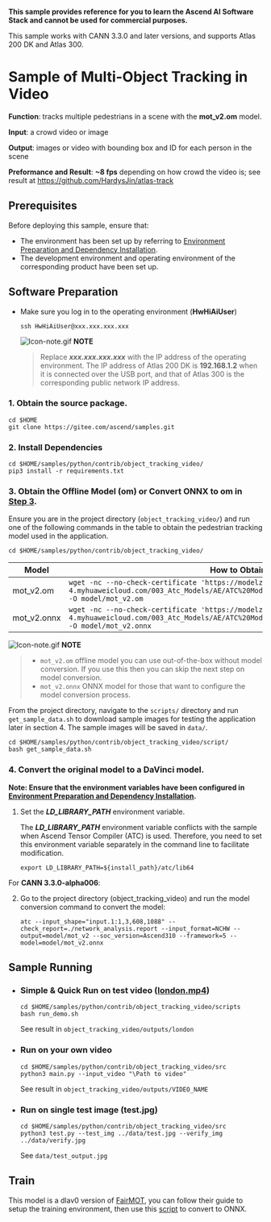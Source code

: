 **This sample provides reference for you to learn the Ascend AI Software Stack and cannot be used for commercial purposes.**

This sample works with CANN 3.3.0 and later versions, and supports Atlas 200 DK and Atlas 300.

# Sample of Multi-Object Tracking in Video
**Function**: tracks multiple pedestrians in a scene with the **mot_v2.om** model.

**Input**: a crowd video or image

**Output**: images or video with bounding box and ID for each person in the scene

**Preformance and Result**: **~8 fps** depending on how crowd the video is; see result at https://github.com/HardysJin/atlas-track 

## Prerequisites

Before deploying this sample, ensure that:

- The environment has been set up by referring to [Environment Preparation and Dependency Installation](https://gitee.com/ascend/samples/blob/master/python/environment/README.md).
- The development environment and operating environment of the corresponding product have been set up.

## Software Preparation
* Make sure you log in to the operating environment (**HwHiAiUser**)
    ```
    ssh HwHiAiUser@xxx.xxx.xxx.xxx
    ```
    ![Icon-note.gif](https://images.gitee.com/uploads/images/2020/1106/160652_6146f6a4_5395865.gif) **NOTE**

    > Replace ***xxx.xxx.xxx.xxx*** with the IP address of the operating environment. The IP address of Atlas 200 DK is **192.168.1.2** when it is connected over the USB port, and that of Atlas 300 is the corresponding public network IP address.

### 1. Obtain the source package.
```
cd $HOME
git clone https://gitee.com/ascend/samples.git
```

### 2. Install Dependencies 
```
cd $HOME/samples/python/contrib/object_tracking_video/
pip3 install -r requirements.txt
```

### 3. Obtain the Offline Model (om) or Convert ONNX to om in [Step 3](#4-Convert-the-original-model-to-a-DaVinci-model).

   Ensure you are in the project directory (`object_tracking_video/`) and run one of the following commands in the table to obtain the pedestrian tracking model used in the application.

	cd $HOME/samples/python/contrib/object_tracking_video/

| **Model**  |  **How to Obtain** |
| ---------- |  ----------------- |
| mot_v2.om | `wget -nc --no-check-certificate 'https://modelzoo-train-atc.obs.cn-north-4.myhuaweicloud.com/003_Atc_Models/AE/ATC%20Model/object_tracking_video/mot_v2.om' -O model/mot_v2.om`  |
| mot_v2.onnx | `wget -nc --no-check-certificate 'https://modelzoo-train-atc.obs.cn-north-4.myhuaweicloud.com/003_Atc_Models/AE/ATC%20Model/object_tracking_video/mot_v2.om' -O model/mot_v2.onnx`  |

   ![Icon-note.gif](https://images.gitee.com/uploads/images/2020/1106/160652_6146f6a4_5395865.gif) **NOTE**
   >- `mot_v2.om` offline model you can use out-of-the-box without model conversion. If you use this then you can skip the next step on model conversion.
   >- `mot_v2.onnx` ONNX model for those that want to configure the model conversion process.
   
   From the project directory, navigate to the `scripts/` directory and run `get_sample_data.sh` to download sample images for testing the application later in section 4. The sample images will be saved in `data/`.
   
   ```
   cd $HOME/samples/python/contrib/object_tracking_video/script/
   bash get_sample_data.sh
   ```
### 4. Convert the original model to a DaVinci model.

   **Note: Ensure that the environment variables have been configured in [Environment Preparation and Dependency Installation](https://gitee.com/ascend/samples/tree/master/python/environment).**

   1. Set the ***LD_LIBRARY_PATH*** environment variable.

      The ***LD_LIBRARY_PATH*** environment variable conflicts with the sample when Ascend Tensor Compiler (ATC) is used. Therefore, you need to set this environment variable separately in the command line to facilitate modification.
      
          export LD_LIBRARY_PATH=${install_path}/atc/lib64

   For **CANN 3.3.0-alpha006**: <br/>

   2. Go to the project directory (object_tracking_video) and run the model conversion command to convert the model:

          atc --input_shape="input.1:1,3,608,1088" --check_report=./network_analysis.report --input_format=NCHW --output=model/mot_v2 --soc_version=Ascend310 --framework=5 --model=model/mot_v2.onnx


## Sample Running

   - ### Simple & Quick Run on test video ([london.mp4](https://drive.google.com/file/d/1ntbudc1JB8HzEw38pwZKPXukrgADiKdS/view))
     ```
     cd $HOME/samples/python/contrib/object_tracking_video/scripts
     bash run_demo.sh
     ```
     See result in `object_tracking_video/outputs/london`

   - ### Run on your own video
     ```
     cd $HOME/samples/python/contrib/object_tracking_video/src
     python3 main.py --input_video "\Path to video"
     ```
     See result in `object_tracking_video/outputs/VIDEO_NAME`

   - ### Run on single test image (test.jpg)
     ```
     cd $HOME/samples/python/contrib/object_tracking_video/src
     python3 test.py --test_img ../data/test.jpg --verify_img ../data/verify.jpg
     ```
     See `data/test_output.jpg`


## Train
This model is a dlav0 version of [FairMOT](https://github.com/ifzhang/FairMOT), you can follow their guide to setup the training environment, then use this [script](https://github.com/HardysJin/FairMOT-dlav0/blob/master/src/convert.py) to convert to ONNX.

<!-- Pedestrian Detection and Tracking on Atlas 200DK, a dlav0 version of [FairMOT](https://github.com/ifzhang/FairMOT).

## Introduction
Multi Object Tracking (MOT) is a challenging topic as it often has two seperate tasks for detection and tracking. Recent attention focus on accomplishing the two tasks in a single network to improve the inference speed. [FairMOT](https://github.com/ifzhang/FairMOT), compared to [JDE](https://github.com/Zhongdao/Towards-Realtime-MOT), uses anchor-free CenterNet as the backbone to balance the detection and re-id branches and Kalman Filter for bounding box state prediction, resulting state-of-the-arts accuracy and near real-time speed (30 fps) using good GPUs. The dlav0 version has slightly lower accuracy but ~2x faster. The speed on Atlas 200DK is ~8 FPS depending on number of detections.

## Tracking performance
### Sample Comparison for Unseen Video
<img src="assets/london_compare.gif" width="1000"/> 
Or <a href="https://www.youtube.com/watch?v=ndSdGqUV0cg">Youtube</a>

### Quantitative Comparison on [MOT Challenge](https://motchallenge.net/) using GTX1080
<img src="assets/quantitative_compare.png" width="400"/> 

### Important Notes
As the tracking/association part uses CPU and cannot be benefitted by HPU, the number of detection impacts the speed a lot.

## Installation
Python 3.6.9
### Download Model
```
cd model
./download.sh
cd ..
```

### Install Dependencies
```
pip3 install -r requirements.txt
```

### Run
```
python3 main.py --input_video "\Path to video"
```

### Acknowledgement
A large part of the code is borrowed from [FairMOT](https://github.com/ifzhang/FairMOT), [JDE](https://github.com/Zhongdao/Towards-Realtime-MOT), and [CenterNet](https://github.com/xingyizhou/CenterNet). Thanks for their wonderful works.
